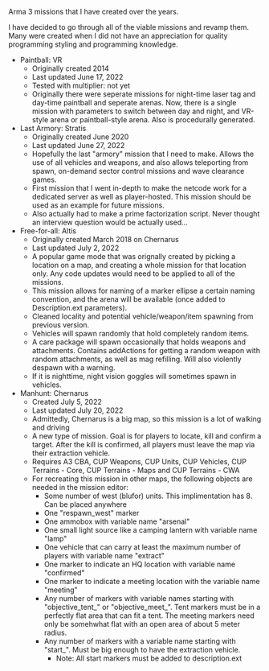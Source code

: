 Arma 3 missions that I have created over the years.

I have decided to go through all of the viable missions and revamp them. Many were created when I did not have an appreciation for quality programming styling and programming knowledge.

* Paintball: VR
    * Originally created 2014
    * Last updated June 17, 2022
    * Tested with multiplier: not yet
    * Originally there were seperate missions for night-time laser tag and day-time paintball and seperate arenas. Now, there is a single mission with parameters to switch between day and night, and VR-style arena or paintball-style arena. Also is procedurally generated.
* Last Armory: Stratis
    * Originally created June 2020
    * Last updated June 27, 2022
    * Hopefully the last "armory" mission that I need to make. Allows the use of all vehicles and weapons, and also allows teleporting from spawn, on-demand sector control missions and wave clearance games.
    * First mission that I went in-depth to make the netcode work for a dedicated server as well as player-hosted. This mission should be used as an example for future missions.
    * Also actually had to make a prime factorization script. Never thought an interview question would be actually used...
* Free-for-all: Altis
    * Originally created March 2018 on Chernarus
    * Last updated July 2, 2022
    * A popular game mode that was orignally created by picking a location on a map, and creating a whole mission for that location only. Any code updates would need to be applied to all of the missions.
    * This mission allows for naming of a marker ellipse a certain naming convention, and the arena will be available (once added to Description.ext parameters).
    * Cleaned locality and potential vehicle/weapon/item spawning from previous version.
    * Vehicles will spawn randomly that hold completely random items.
    * A care package will spawn occasionally that holds weapons and attachments. Contains addActions for getting a random weapon with random attachments, as well as mag refilling. Will also violently despawn with a warning.
    * If it is nighttime, night vision goggles will sometimes spawn in vehicles.
* Manhunt: Chernarus
    * Created July 5, 2022
    * Last updated July 20, 2022
    * Admittedly, Chernarus is a big map, so this mission is a lot of walking and driving
    * A new type of mission. Goal is for players to locate, kill and confirm a target. After the kill is confirmed, all players must leave the map via their extraction vehicle.
    * Requires A3 CBA, CUP Weapons, CUP Units, CUP Vehicles, CUP Terrains - Core, CUP Terrains - Maps and CUP Terrains - CWA
    * For recreating this mission in other maps, the following objects are needed in the mission editor:
        * Some number of west (blufor) units. This implimentation has 8. Can be placed anywhere
        * One "respawn_west" marker
        * One ammobox with variable name "arsenal"
        * One small light source like a camping lantern with variable name "lamp"
        * One vehicle that can carry at least the maximum number of players with variable name "extract"
        * One marker to indicate an HQ location with variable name "confirmed"
        * One marker to indicate a meeting location with the variable name "meeting"
        * Any number of markers with variable names starting with "objective_tent_" or "objective_meet_". Tent markers must be in a perfectly flat area that can fit a tent. The meeting markers need only be somehwhat flat with an open area of about 5 meter radius.
        * Any number of markers with a variable name starting with "start_". Must be big enough to have the extraction vehicle.
            * Note: All start markers must be added to description.ext